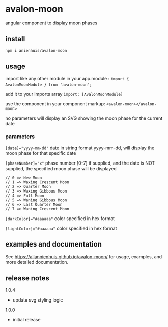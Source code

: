 # avalon-moon

angular component to display moon phases

## install

`npm i anienhuis/avalon-moon`

## usage

import like any other module in your app.module : `import { AvalonMoonModule } from 'avalon-moon'`;

add it to your imports array `import: [AvalonMoonModule]`

use the component in your component markup: ` <avalon-moon></avalon-moon> `

no parameters will display an SVG showing the moon phase for the current date

### parameters
   
`[date]="yyyy-mm-dd"` date in string format yyyy-mm-dd, will display the moon phase for that specific date

`[phaseNumber]="x"` phase number [0-7] if supplied, and the date is NOT supplied, the specified moon phase will be displayed
    
    // 0 => New Moon
    // 1 => Waxing Crescent Moon
    // 2 => Quarter Moon
    // 3 => Waxing Gibbous Moon
    // 4 => Full Moon
    // 5 => Waning Gibbous Moon
    // 6 => Last Quarter Moon
    // 7 => Waning Crescent Moon

`[darkColor]="#aaaaaa"` color specified in hex format

`[lightColor]="#aaaaaa"` color specified in hex format

## examples and documentation

See https://allannienhuis.github.io/avalon-moon/ for usage, examples, and more detailed documentation.

## release notes

1.0.4
- update svg styling logic

1.0.0
- initial release

